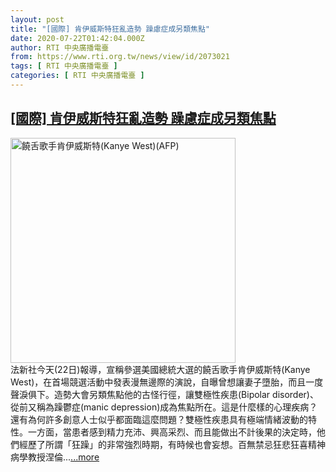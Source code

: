 ```yaml
---
layout: post
title: "[國際] 肯伊威斯特狂亂造勢 躁慮症成另類焦點"
date: 2020-07-22T01:42:04.000Z
author: RTI 中央廣播電臺
from: https://www.rti.org.tw/news/view/id/2073021
tags: [ RTI 中央廣播電臺 ]
categories: [ RTI 中央廣播電臺 ]
---
```

<!--1595382124000-->
[[國際] 肯伊威斯特狂亂造勢 躁慮症成另類焦點](https://www.rti.org.tw/news/view/id/2073021)
------

<div>
<img src="https://static.rti.org.tw/assets/thumbnails/2018/10/31/8fdd2faa54c155d89bf0eea8867313a6.jpg" width="360" alt="饒舌歌手肯伊威斯特(Kanye West)(AFP)" title="饒舌歌手肯伊威斯特(Kanye West)(AFP)"><br>法新社今天(22日)報導，宣稱參選美國總統大選的饒舌歌手肯伊威斯特(Kanye West)，在首場競選活動中發表漫無邊際的演說，自曝曾想讓妻子墮胎，而且一度聲淚俱下。造勢大會另類焦點他的古怪行徑，讓雙極性疾患(Bipolar disorder)、從前又稱為躁鬱症(manic depression)成為焦點所在。這是什麼樣的心理疾病？還有為何許多創意人士似乎都面臨這麼問題？雙極性疾患具有極端情緒波動的特性。一方面，當患者感到精力充沛、興高采烈、而且能做出不計後果的決定時，他們經歷了所謂「狂躁」的非常強烈時期，有時候也會妄想。百無禁忌狂悲狂喜精神病學教授涅倫...<a target="_blank" href="https://www.rti.org.tw/news/view/id/2073021">...more</a>
</div>
